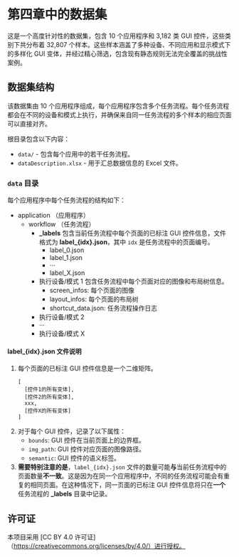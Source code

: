 # 第四章中的数据集

这是一个高度针对性的数据集，包含 10 个应用程序和 3,182 类 GUI 控件，这些类别下共分布着 32,807 个样本。这些样本涵盖了多种设备、不同应用和显示模式下的多样化 GUI 变体，并经过精心筛选，包含现有静态规则无法完全覆盖的挑战性案例。

## 数据集结构

该数据集由 10 个应用程序组成，每个应用程序包含多个任务流程。每个任务流程都会在不同的设备和模式上执行，并确保来自同一任务流程的多个样本的相应页面可以直接对齐。

根目录包含以下内容：

  - `data/` - 包含每个应用中的若干任务流程。
  - `dataDescription.xlsx` - 用于汇总数据信息的 Excel 文件。

### `data` 目录

每个应用程序中每个任务流程的结构如下：

  - application （应用程序）
      - workflow （任务流程）
          - **\_labels**
            包含当前任务流程中每个页面的已标注 GUI 控件信息，文件格式为 **label\_{idx}.json**，其中 `idx` 是任务流程中的页面编号。
              - label\_0.json
              - label\_1.json
              - ···
              - label\_X.json
          - 执行设备/模式 1
            包含任务流程中每个页面对应的图像和布局树信息。
              - screen\_infos: 每个页面的图像
              - layout\_infos: 每个页面的布局树
              - shortcut\_data.json: 任务流程操作日志
          - 执行设备/模式 2
          - ···
          - 执行设备/模式 X

#### label\_{idx}.json 文件说明

1.  每个页面的已标注 GUI 控件信息是一个二维矩阵。
    ```
    [
      [控件1的所有变体],
      [控件2的所有变体],
      xxx,
      [控件X的所有变体]
    ]
    ```
2.  对于每个 GUI 控件，记录了以下属性：
      - `bounds`: GUI 控件在当前页面上的边界框。
      - `img_path`: GUI 控件对应页面的图像路径。
      - `semantic`: GUI 控件的语义标签。
3.  **需要特别注意的是**，`label_{idx}.json` 文件的数量可能**与**当前任务流程中的页面数量**不一致**。这是因为在同一个应用程序中，不同的任务流程可能会有重复的相同页面。在这种情况下，同一页面的已标注 GUI 控件信息将只在**一个**任务流程的 **\_labels** 目录中记录。

## **许可证**

本项目采用 [CC BY 4.0 许可证]（https://creativecommons.org/licenses/by/4.0/）进行授权。
